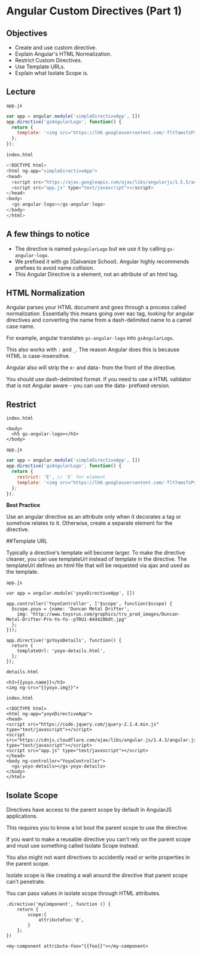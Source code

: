 # Angular Custom Directives (Part 1)

## Objectives

- Create and use  custom directive.
- Explain Angular's HTML Normalization.
- Restrict Custom Directives.
- Use Template URLs.
- Explain what Isolate Scope is.

## Lecture

```app.js```

```javascript
var app = angular.module('simpleDirectiveApp', [])
app.directive('gsAngularLogo', function() {
  return {
    template: '<img src="https://lh6.googleusercontent.com/-TlY7amsfzPs/T9ZgLXXK1cI/AAAAAAABK-c/Ki-inmeYNKk/w749-h794/AngularJS-Shield-large.png">'
  };
});
```
```index.html```

```javascript
<!DOCTYPE html>
<html ng-app="simpleDirectiveApp">
<head>
  <script src="https://ajax.googleapis.com/ajax/libs/angularjs/1.5.5/angular.js" type="text/javascript"></script>
  <script src="app.js" type="text/javascript"></script>
</head>
<body>
  <gs-angular-logo></gs-angular-logo>
</body>
</html>
```

## A few things to notice

- The directive is named ```gsAngularLogo``` but we use it by calling ```gs-angular-logo```.
- We prefixed it with gs (Galvanize School).  Angular highly recommends prefixes to avoid name collision.
- This Angular Directive is a element, not an attribute of an html tag.

## HTML Normalization

Angular parses your HTML document and goes through a process called normalization.  Essentially this means going over eac tag, looking for angular directives and converting the name from a dash-delimited name to a camel case name.

For example, angular translates ```gs-angular-logo``` into ```gsAngularLogo```. 

This also works with ```:``` and ```_```.  The reason Angular does this is because HTML is case-insensitive.

Angular also will strip the x- and data- from the front of the directive.

You should use dash-delimited format.  If you need to use a HTML validator that is not Angular aware - you can use the data- prefixed version.

## Restrict

```index.html```

```
<body>
  <h5 gs-angular-logo></h5>
</body>
```

```app.js```

```javascript
var app = angular.module('simpleDirectiveApp', [])
app.directive('gsAngularLogo', function() {
  return {
    restrict: 'E', // 'E' for element
    template: '<img src="https://lh6.googleusercontent.com/-TlY7amsfzPs/T9ZgLXXK1cI/AAAAAAABK-c/Ki-inmeYNKk/w749-h794/AngularJS-Shield-large.png">'
  };
});
```

**Best Practice**

Use an angular directive as an attribute only when it decorates a tag or somehow relates to it. Otherwise, create a separate element for the directive. 

##Template URL

Typically a directive's template will become larger. To make the directive cleaner, you can use templateUrl instead of template in the directive. The templateUrl defines an html file that will be requested via ajax and used as the template.

```app.js```

```
var app = angular.module('yoyoDirectiveApp', [])

app.controller('YoyoController', ['$scope', function($scope) {
  $scope.yoyo = {name: 'Duncan Metal Drifter',
    img: "http://www.toysrus.com/graphics/tru_prod_images/Duncan-Metal-Drifter-Pro-Yo-Yo--pTRU1-8444206dt.jpg"
  };
}]);

app.directive('gsYoyoDetails', function() {
  return {
    templateUrl: 'yoyo-details.html',
  };
});

```

```details.html```

```
<h3>{{yoyo.name}}</h3>
<img ng-src="{{yoyo.img}}">
```

```index.html```

```
<!DOCTYPE html>
<html ng-app="yoyoDirectiveApp">
<head>
<script src="https://code.jquery.com/jquery-2.1.4.min.js" type="text/javascript"></script>
<script src="https://cdnjs.cloudflare.com/ajax/libs/angular.js/1.4.3/angular.js" type="text/javascript"></script>
<script src="app.js" type="text/javascript"></script>
</head>
<body ng-controller="YoyoController">
  <gs-yoyo-details></gs-yoyo-details>
</body>
</html>
```

## Isolate Scope

Directives have access to the parent scope by default in AngularJS applications. 

This requires you to know a lot bout the parent scope to use the directive.

If you want to make a reusable directive you can't rely on the parent scope and must use something called Isolate Scope instead.

You also might not want directives to accidently read or write properties in the parent scope.

Isolate scope is like creating a wall around the directive that parent scope can't penetrate.

You can pass values in isolate scope through HTML attributes.

```
.directive('myComponent', function () {
    return {
        scope:{
            attributeFoo:'@',
        }
    };
})
```

```
<my-component attribute-foo="{{foo}}"></my-component>
```